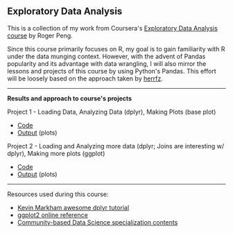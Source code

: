 
**Exploratory Data Analysis**
--
This is a collection of my work from Coursera's [Exploratory Data Analysis course](https://class.coursera.org/exdata-008) by Roger Peng.

Since this course primarily focuses on R, my goal is to gain familiarity with R under the data munging context.  However, with the advent of Pandas popularity and its advantage with data wrangling, I will also mirror the lessons and projects of this course by using Python's Pandas.  This effort will be loosely based on the approach taken by [herrfz](https://github.com/herrfz/dataanalysis).

----------

**Results and approach to course's projects**

Project 1 - Loading Data, Analyzing Data (dplyr), Making Plots (base plot)

 - [Code](https://github.com/rtheman/EDA/tree/master/Project01/Code)
 - [Output](https://github.com/rtheman/EDA/tree/master/Project01/Output) (plots)

Project 2 - Loading and Analyzing more data (dplyr; Joins are interesting w/ dplyr), Making more plots (ggplot)

 - [Code](https://github.com/rtheman/EDA/tree/master/Project02/Code)
 - [Output](https://github.com/rtheman/EDA/tree/master/Project02/Output) (plots)

----------

Resources used during this course:
 - [Kevin Markham awesome dplyr tutorial](http://www.dataschool.io/dplyr-tutorial-for-faster-data-manipulation-in-r/)
 - [ggplot2 online reference](http://docs.ggplot2.org/current/index.html)
 - [Community-based Data Science specialization contents](http://datasciencespecialization.github.io/)